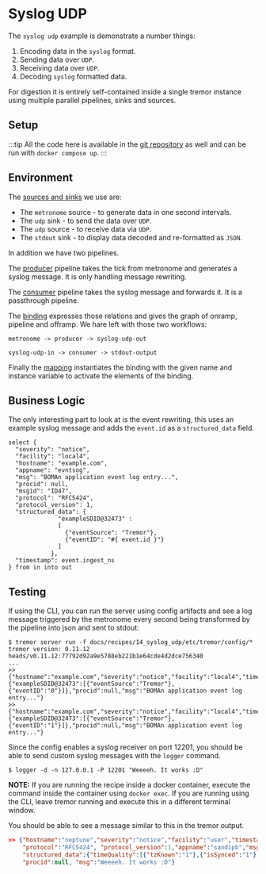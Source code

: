 # Syslog UDP

The `syslog udp` example is demonstrate a number things:

1. Encoding data in the `syslog` format.
2. Sending data over `UDP`.
3. Receiving data over `UDP`.
4. Decoding `syslog` formatted data.

For digestion it is entirely self-contained inside a single tremor instance using multiple parallel pipelines, sinks and sources.

## Setup

:::tip
All the code here is available in the [git repository](https://github.com/tremor-rs/tremor-www/tree/main/docs/recipes/syslog_udp) as well and can be run with `docker compose up`.
:::

## Environment

The [sources and sinks](etc/tremor/config/00_ramps.yaml) we use are:

- The `metronome` source - to generate data in one second intervals.
- The `udp` sink - to send the data over `UDP`.
- The `udp` source - to receive data via `UDP`.
- The `stdout` sink - to display data decoded and re-formatted as `JSON`.

In addition we have two pipelines.

The [producer](etc/tremor/config/consumer.trickle) pipeline takes the tick from metronome and generates a syslog message. It is only handling message rewriting.

The [consumer](etc/tremor/config/consumer.trickle) pipeline takes the syslog message and forwards it. It is a passthrough pipeline.

The [binding](./etc/tremor/config/01_binding.yaml) expresses those relations and gives the graph of onramp, pipeline and offramp. We hare left with those two workflows:

```
metronome -> producer -> syslog-udp-out

syslog-udp-in -> consumer -> stdout-output
```

Finally the [mapping](./etc/tremor/config/02_mapping.yaml) instantiates the binding with the given name and instance variable to activate the elements of the binding.

## Business Logic

The only interesting part to look at is the event rewriting, this uses an example syslog message and adds the `event.id` as a `structured_data` field.

```tremor
select {
  "severity": "notice",
  "facility": "local4",
  "hostname": "example.com",
  "appname": "evntsog",
  "msg": "BOMAn application event log entry...",
  "procid": null,
  "msgid": "ID47",
  "protocol": "RFC5424",
  "protocol_version": 1,
  "structured_data": {
              "exampleSDID@32473" :
              [
                {"eventSource": "Tremor"},
                {"eventID": "#{ event.id }"}
              ]
            },
  "timestamp": event.ingest_ns
} from in into out
```

## Testing

If using the CLI, you can run the server using config artifacts and see a log message triggered by the metronome every
second being transformed by the pipeline into json and sent to stdout:

```shell-session
$ tremor server run -f docs/recipes/14_syslog_udp/etc/tremor/config/*
tremor version: 0.11.12 heads/v0.11.12:77792d92a9e5788eb221b1e64cde4d2dce756340
...
>> {"hostname":"example.com","severity":"notice","facility":"local4","timestamp":1651666687465441000,"protocol":"RFC5424","protocol_version":1,"appname":"evntsog","msgid":"ID47","structured_data":{"exampleSDID@32473":[{"eventSource":"Tremor"},{"eventID":"0"}]},"procid":null,"msg":"BOMAn application event log entry..."}
>> {"hostname":"example.com","severity":"notice","facility":"local4","timestamp":1651666688468303000,"protocol":"RFC5424","protocol_version":1,"appname":"evntsog","msgid":"ID47","structured_data":{"exampleSDID@32473":[{"eventSource":"Tremor"},{"eventID":"1"}]},"procid":null,"msg":"BOMAn application event log entry..."}
```

Since the config enables a syslog receiver on port 12201, you should be able to send custom syslog messages with the
`logger` command.

```shell-session
$ logger -d -n 127.0.0.1 -P 12201 "Weeeeh. It works :D"
```

**NOTE:** If you are running the recipe inside a docker container, execute the command inside the container using
`docker exec`. If you are running using the CLI, leave tremor running and execute this in a different terminal window.

You should be able to see a message similar to this in the tremor output.

```json
>> {"hostname":"neptune","severity":"notice","facility":"user","timestamp":1651671807829230000,
    "protocol":"RFC5424", "protocol_version":1,"appname":"sandipb","msgid":null,
    "structured_data":{"timeQuality":[{"tzKnown":"1"},{"isSynced":"1"},{"syncAccuracy":"153500"}]},
    "procid":null, "msg":"Weeeeh. It works :D"}
```
